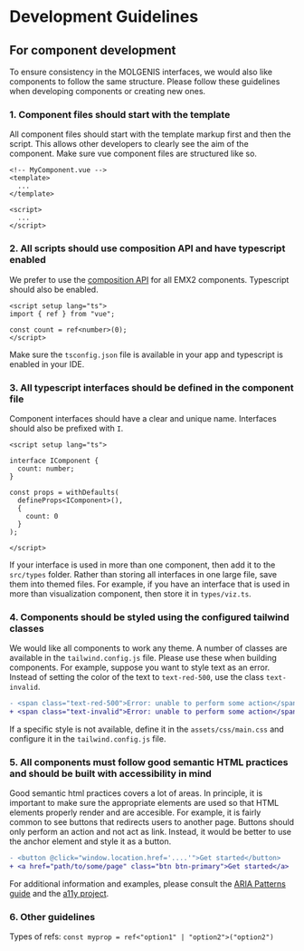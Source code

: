 # Development Guidelines

## For component development

To ensure consistency in the MOLGENIS interfaces, we would also like components to follow the same structure. Please follow these guidelines when developing components or creating new ones.

### 1. Component files should start with the template

All component files should start with the template markup first and then the script. This allows other developers to clearly see the aim of the component. Make sure vue component files are structured like so.

```vue
<!-- MyComponent.vue -->
<template>
  ...
</template>

<script>
  ...
</script>
```

### 2. All scripts should use composition API and have typescript enabled

We prefer to use the [composition API](https://vuejs.org/api/composition-api-setup.html) for all EMX2 components. Typescript should also be enabled.

```vue
<script setup lang="ts">
import { ref } from "vue";

const count = ref<number>(0);
</script>
```

Make sure the `tsconfig.json` file is available in your app and typescript is enabled in your IDE.

### 3. All typescript interfaces should be defined in the component file

Component interfaces should have a clear and unique name. Interfaces should also be prefixed with `I`.

```vue
<script setup lang="ts">

interface IComponent {
  count: number;
}

const props = withDefaults(
  defineProps<IComponent>(),
  {
    count: 0
  }
);

</script>
```

If your interface is used in more than one component, then add it to the `src/types` folder. Rather than storing all interfaces in one large file, save them into themed files. For example, if you have an interface that is used in more than visualization component, then store it in `types/viz.ts`.

### 4. Components should be styled using the configured tailwind classes

We would like all components to work any theme. A number of classes are available in the `tailwind.config.js` file. Please use these when building components. For example, suppose you want to style text as an error. Instead of setting the color of the text to `text-red-500`, use the class `text-invalid`.

```diff
- <span class="text-red-500">Error: unable to perform some action</span>
+ <span class="text-invalid">Error: unable to perform some action</span>
```

If a specific style is not available, define it in the `assets/css/main.css` and configure it in the `tailwind.config.js` file.

### 5. All components must follow good semantic HTML practices and should be built with accessibility in mind

Good semantic html practices covers a lot of areas. In principle, it is important to make sure the appropriate elements are used so that HTML elements properly render and are accesible. For example, it is fairly common to see buttons that redirects users to another page. Buttons should only perform an action and not act as link. Instead, it would be better to use the anchor element and style it as a button.

```diff
- <button @click="window.location.href='....'">Get started</button>
+ <a href="path/to/some/page" class="btn btn-primary">Get started</a>
```

For additional information and examples, please consult the [ARIA Patterns guide](https://www.w3.org/WAI/ARIA/apg/patterns/) and the [a11y project](https://www.a11yproject.com).

### 6. Other guidelines

Types of refs:
```const myprop = ref<"option1" | "option2">("option2")```


